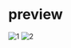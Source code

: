 # preview
![1](https://user-images.githubusercontent.com/51188767/88446832-983f8e00-ce57-11ea-9899-cc45261acb2f.PNG)
![2](https://user-images.githubusercontent.com/51188767/88446835-9f669c00-ce57-11ea-9bcb-36a2e7bde62e.PNG)

